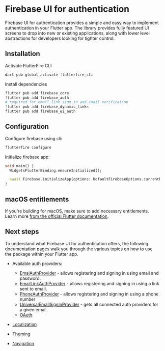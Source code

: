 # Firebase UI for authentication

Firebase UI for authentication provides a simple and easy way to implement authentication in your Flutter app.
The library provides fully featured UI screens to drop into new or existing applications, along with
lower level abstractions for developers looking for tighter control.

## Installation

Activate FlutterFire CLI

```sh
dart pub global activate flutterfire_cli
```

Install dependencies

```sh
flutter pub add firebase_core
flutter pub add firebase_auth
# required for email link sign in and email verification
flutter pub add firebase_dynamic_links
flutter pub add firebase_ui_auth
```

## Configuration

Configure firebase using cli:

```sh
flutterfire configure
```

Initialize firebase app:

```dart
void main() {
  WidgetsFlutterBinding.ensureInitialized();

  await Firebase.initializeApp(options: DefaultFirebaseOptions.currentPlatform);
}
```

## macOS entitlements

If you're building for macOS, make sure to add necessary entitlements. Learn more [from the official Flutter documentation](https://docs.flutter.dev/development/platform-integration/macos/building).

## Next steps

To understand what Firebase UI for authentication offers, the following documentation pages walk you through the various topics on
how to use the package within your Flutter app.

- Available auth providers:

  - [EmaiAuthProvider](./providers/email.md) - allows registering and signing in using email and password.
  - [EmailLinkAuthProvider](./providers/email-link.md) - allows registering and signing in using a link sent to email.
  - [PhoneAuthProvider](./providers/phone.md) - allows registering and signing in using a phone number
  - [UniversalEmailSignInProvider](./providers/universal-email-sign-in.md) - gets all connected auth providers for a given email.
  - [OAuth](./providers/oauth.md)

- [Localization](../../firebase_ui_localizations/README.md)
- [Theming](./theming.md)
- [Navigation](./navigation.md)
